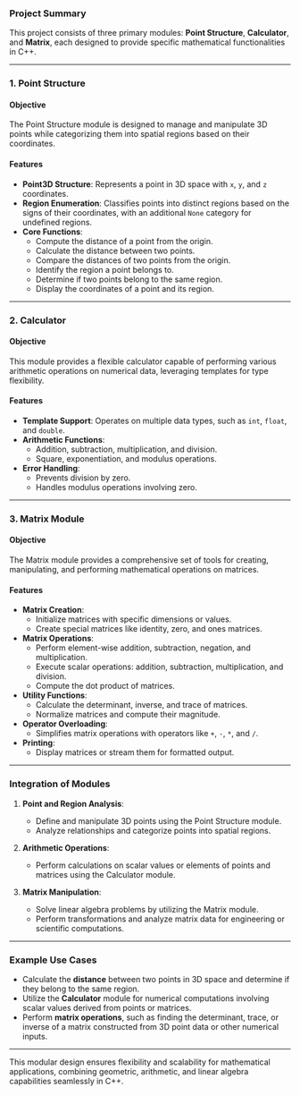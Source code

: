 ### Project Summary

This project consists of three primary modules: **Point Structure**, **Calculator**, and **Matrix**, each designed to provide specific mathematical functionalities in C++.

---

### **1. Point Structure**

#### **Objective**
The Point Structure module is designed to manage and manipulate 3D points while categorizing them into spatial regions based on their coordinates.

#### **Features**
- **Point3D Structure**: Represents a point in 3D space with `x`, `y`, and `z` coordinates.
- **Region Enumeration**: Classifies points into distinct regions based on the signs of their coordinates, with an additional `None` category for undefined regions.
- **Core Functions**:
  - Compute the distance of a point from the origin.
  - Calculate the distance between two points.
  - Compare the distances of two points from the origin.
  - Identify the region a point belongs to.
  - Determine if two points belong to the same region.
  - Display the coordinates of a point and its region.

---

### **2. Calculator**

#### **Objective**
This module provides a flexible calculator capable of performing various arithmetic operations on numerical data, leveraging templates for type flexibility.

#### **Features**
- **Template Support**: Operates on multiple data types, such as `int`, `float`, and `double`.
- **Arithmetic Functions**:
  - Addition, subtraction, multiplication, and division.
  - Square, exponentiation, and modulus operations.
- **Error Handling**:
  - Prevents division by zero.
  - Handles modulus operations involving zero.

---

### **3. Matrix Module**

#### **Objective**
The Matrix module provides a comprehensive set of tools for creating, manipulating, and performing mathematical operations on matrices.

#### **Features**
- **Matrix Creation**:
  - Initialize matrices with specific dimensions or values.
  - Create special matrices like identity, zero, and ones matrices.
- **Matrix Operations**:
  - Perform element-wise addition, subtraction, negation, and multiplication.
  - Execute scalar operations: addition, subtraction, multiplication, and division.
  - Compute the dot product of matrices.
- **Utility Functions**:
  - Calculate the determinant, inverse, and trace of matrices.
  - Normalize matrices and compute their magnitude.
- **Operator Overloading**:
  - Simplifies matrix operations with operators like `+`, `-`, `*`, and `/`.
- **Printing**:
  - Display matrices or stream them for formatted output.

---

### **Integration of Modules**

1. **Point and Region Analysis**:
   - Define and manipulate 3D points using the Point Structure module.
   - Analyze relationships and categorize points into spatial regions.

2. **Arithmetic Operations**:
   - Perform calculations on scalar values or elements of points and matrices using the Calculator module.

3. **Matrix Manipulation**:
   - Solve linear algebra problems by utilizing the Matrix module.
   - Perform transformations and analyze matrix data for engineering or scientific computations.

---

### Example Use Cases

- Calculate the **distance** between two points in 3D space and determine if they belong to the same region.
- Utilize the **Calculator** module for numerical computations involving scalar values derived from points or matrices.
- Perform **matrix operations**, such as finding the determinant, trace, or inverse of a matrix constructed from 3D point data or other numerical inputs.

---

This modular design ensures flexibility and scalability for mathematical applications, combining geometric, arithmetic, and linear algebra capabilities seamlessly in C++.


